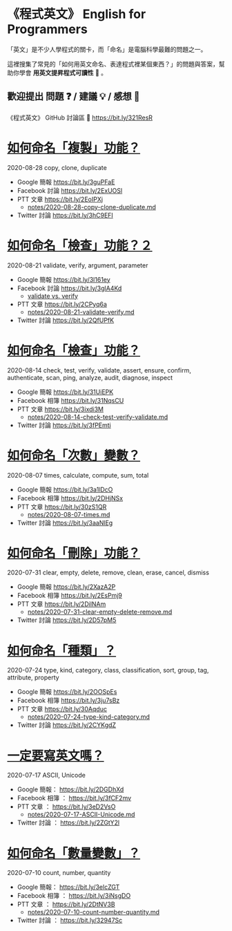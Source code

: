 # 《程式英文》 English for Programmers

「英文」是不少人學程式的關卡，而「命名」是電腦科學最難的問題之一。

這裡搜集了常見的「如何用英文命名、表達程式裡某個東西？」的問題與答案，幫助你學會 **用英文提昇程式可讀性** 🔎 。

## 歡迎提出 問題 ❓ / 建議 💡 / 感想 💭

《程式英文》 GitHub 討論區 💬 https://bit.ly/321ResR

# [如何命名「複製」功能？](https://bit.ly/3guPFaE)

2020-08-28 copy, clone, duplicate

* Google 簡報 https://bit.ly/3guPFaE
* Facebook 討論 https://bit.ly/2ExUOSl
* PTT 文章 https://bit.ly/2EoIPXj
  * [notes/2020-08-28-copy-clone-duplicate.md](notes/2020-08-28-copy-clone-duplicate.md)
* Twitter 討論 https://bit.ly/3hC9EFI

# [如何命名「檢查」功能？２](https://bit.ly/3l161ey)

2020-08-21 validate, verify, argument, parameter

* Google 簡報 https://bit.ly/3l161ey
* Facebook 討論 https://bit.ly/3glA4Kd
  * [validate vs. verify](notes/2020-08-23-validate-verify.md)
* PTT 文章 https://bit.ly/2CPyq6a
  * [notes/2020-08-21-validate-verify.md](notes/2020-08-21-validate-verify.md)
* Twitter 討論 https://bit.ly/2QfUPfK

# [如何命名「檢查」功能？](https://bit.ly/31UiEPK)

2020-08-14 check, test, verify, validate, assert, ensure, confirm,
authenticate, scan, ping, analyze, audit, diagnose, inspect

* Google 簡報 https://bit.ly/31UiEPK
* Facebook 相簿 https://bit.ly/31NqsCU
* PTT 文章 https://bit.ly/3ixdi3M
  * [notes/2020-08-14-check-test-verify-validate.md](notes/2020-08-14-check-test-verify-validate.md)
* Twitter 討論 https://bit.ly/3fPEmti

# [如何命名「次數」變數？](https://bit.ly/3a1lDcO)

2020-08-07 times, calculate, compute, sum, total

* Google 簡報 https://bit.ly/3a1lDcO
* Facebook 相簿 https://bit.ly/2DHjNSx
* PTT 文章 https://bit.ly/30zS1QR
  * [notes/2020-08-07-times.md](notes/2020-08-07-times.md)
* Twitter 討論 https://bit.ly/3aaNlEg

# [如何命名「刪除」功能？](https://bit.ly/2XazA2P)

2020-07-31 clear, empty, delete, remove, clean, erase, cancel, dismiss

* Google 簡報 https://bit.ly/2XazA2P
* Facebook 相簿 https://bit.ly/2EsPmj9
* PTT 文章 https://bit.ly/2DilNAm
  * [notes/2020-07-31-clear-empty-delete-remove.md](notes/2020-07-31-clear-empty-delete-remove.md)
* Twitter 討論 https://bit.ly/2D57pM5

# [如何命名「種類」？](https://bit.ly/2OOSpEs)

2020-07-24 type, kind, category, class, classification, sort, group,
tag, attribute, property

* Google 簡報 https://bit.ly/2OOSpEs
* Facebook 相簿 https://bit.ly/3ju7sBz
* PTT 文章 https://bit.ly/30Aqduc
  * [notes/2020-07-24-type-kind-category.md](notes/2020-07-24-type-kind-category.md)
* Twitter 討論 https://bit.ly/2CYKgdZ

# [一定要寫英文嗎？](https://bit.ly/2DGDhXd)

2020-07-17 ASCII, Unicode

* Google 簡報： https://bit.ly/2DGDhXd
* Facebook 相簿 ： https://bit.ly/3fCF2mv
* PTT 文章 ： https://bit.ly/3eD2VsO
  * [notes/2020-07-17-ASCII-Unicode.md](notes/2020-07-17-ASCII-Unicode.md)
* Twitter 討論 ： https://bit.ly/2ZGtY2l

# [如何命名「數量變數」？](https://bit.ly/3elcZGT)

2020-07-10 count, number, quantity

* Google 簡報： https://bit.ly/3elcZGT
* Facebook 相簿 ： https://bit.ly/3iNsgDO
* PTT 文章 ： https://bit.ly/2DtNV3B
  * [notes/2020-07-10-count-number-quantity.md](notes/2020-07-10-count-number-quantity.md)
* Twitter 討論 ： https://bit.ly/32947Sc

